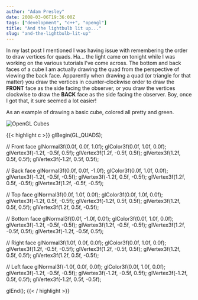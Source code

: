 ```yaml
---
author: "Adam Presley"
date: 2008-03-06T19:36:00Z
tags: ["development", "c++", "opengl"]
title: "And the lightbulb lit up..."
slug: "and-the-lightbulb-lit-up"
---
```


In my last post I mentioned I was having issue with remembering the
order to draw vertices for quads. Ha... the light came on tonight while
I was working on the various tutorials I've come across. The bottom and
back faces of a cube I am actually drawing the quad from the perspective
of viewing the back face. Apparently when drawing a quad (or triangle
for that matter) you draw the vertices in counter-clockwise order to
draw the **FRONT** face as the side facing the observer, or you draw the
vertices clockwise to draw the **BACK** face as the side facing the
observer. Boy, once I got that, it sure seemed a lot easier!

As an example of drawing a basic cube, colored all pretty and green.

![OpenGL Cubes](http://s3.amazonaws.com/www.adampresley.com/posts/openglblocksscreenie.jpg)

{{< highlight c >}}
glBegin(GL_QUADS);

// Front face
glNormal3f(0.0f, 0.0f, 1.0f);
glColor3f(0.0f, 1.0f, 0.0f);
glVertex3f(-1.2f, -0.5f, 0.5f);
glVertex3f(1.2f, -0.5f, 0.5f);
glVertex3f(1.2f, 0.5f, 0.5f);
glVertex3f(-1.2f, 0.5f, 0.5f);

// Back face
glNormal3f(0.0f, 0.0f, -1.0f);
glColor3f(0.0f, 1.0f, 0.0f);
glVertex3f(-1.2f, -0.5f, -0.5f);
glVertex3f(-1.2f, 0.5f, -0.5f);
glVertex3f(1.2f, 0.5f, -0.5f);
glVertex3f(1.2f, -0.5f, -0.5f);

// Top face
glNormal3f(0.0f, 1.0f, 0.0f);
glColor3f(0.0f, 1.0f, 0.0f);
glVertex3f(-1.2f, 0.5f, -0.5f);
glVertex3f(-1.2f, 0.5f, 0.5f);
glVertex3f(1.2f, 0.5f, 0.5f);
glVertex3f(1.2f, 0.5f, -0.5f);

// Bottom face
glNormal3f(0.0f, -1.0f, 0.0f);
glColor3f(0.0f, 1.0f, 0.0f);
glVertex3f(-1.2f, -0.5f, -0.5f);
glVertex3f(1.2f, -0.5f, -0.5f);
glVertex3f(1.2f, -0.5f, 0.5f);
glVertex3f(-1.2f, -0.5f, 0.5f);

// Right face
glNormal3f(1.0f, 0.0f, 0.0f);
glColor3f(0.0f, 1.0f, 0.0f);
glVertex3f(1.2f, -0.5f, -0.5f);
glVertex3f(1.2f, -0.5f, 0.5f);
glVertex3f(1.2f, 0.5f, 0.5f);
glVertex3f(1.2f, 0.5f, -0.5f);

// Left face
glNormal3f(-1.0f, 0.0f, 0.0f);
glColor3f(0.0f, 1.0f, 0.0f);
glVertex3f(-1.2f, -0.5f, -0.5f);
glVertex3f(-1.2f, -0.5f, 0.5f);
glVertex3f(-1.2f, 0.5f, 0.5f);
glVertex3f(-1.2f, 0.5f, -0.5f);

glEnd();
{{< / highlight >}}